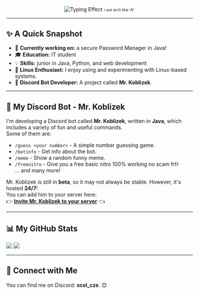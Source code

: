<div align="center">
  <img src="https://readme-typing-svg.herokuapp.com/?font=Fira+Code&pause=2000&color=00FFFF&width=635&lines=Hi%2C+%20%F0%9F%91%8B%20+I%27m+Franti%C5%A1ek+Vojta+also+known+as+xCel_dev" alt="Typing Effect" />
 <span style="font-size: 10px; display: inline-flex; align-items: center;">
  i use arch btw 
  <img src="https://www.pngitem.com/pimgs/m/19-195396_arch-linux-logo-png-transparent-png.png" alt="Arch Linux Logo" width="15" height="15" style="margin-left: 2px;">
</span>
</div>

---

## ✨ A Quick Snapshot
- 🔭 **Currently working on:** a secure Password Manager in Java! 
- 🎓 **Education:** IT student
- 💡 **Skills:** junior in Java, Python, and web development  
- 🐧 **Linux Enthusiast:** I enjoy using and experimenting with Linux-based systems.  
- 🤖 **Discord Bot Developer:** A project called **Mr. Koblizek**.

---

## 🤖 My Discord Bot - Mr. Koblizek

I'm developing a Discord bot called **Mr. Koblizek**, written in **Java**, which includes a variety of fun and useful commands.  
Some of them are:  
- `/guess <your number>` - A simple number guessing game.  
- `/botinfo` - Get info about the bot.  
- `/meme` - Show a random funny meme.  
- `/freenitro` - Give you a free basic nitro 100% working no scam frfr  
... and many more!  

Mr. Koblizek is still in **beta**, so it may not always be stable. However, it's hosted **24/7**!  
You can add him to your server here:  
👉 **[Invite Mr. Koblizek to your server](https://discord.com/oauth2/authorize?client_id=1346908051592187914&permissions=8&integration_type=0&scope=bot)** 👈  

---

## 📊 My GitHub Stats  

<img src="https://github-readme-stats.vercel.app/api/top-langs/?username=Frantisek-Vojta&langs_count=4&layout=compact&theme=react&card_width=450" />  
<img src="https://github-readme-stats.vercel.app/api?username=Frantisek-Vojta&count_private=true&show_icons=true&theme=react&rank_icon=github&border_radius=10&card_width=450" />  

---

## 🤝 Connect with Me  

You can find me on Discord: **xcel_cze**. 😊
